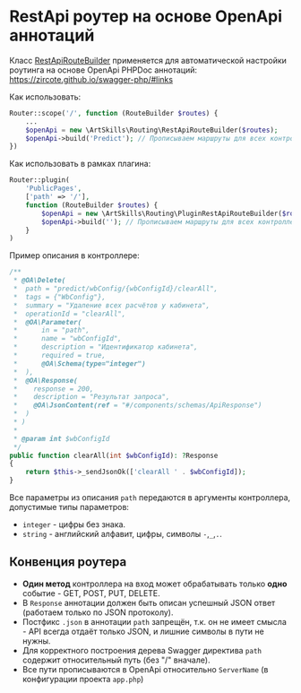 # RestApi роутер на основе OpenApi аннотаций

Класс [RestApiRouteBuilder](RestApiRouteBuilder.php) применяется для автоматической настройки роутинга на основе
OpenApi PHPDoc аннотаций: https://zircote.github.io/swagger-php/#links

Как использовать:

```php
Router::scope('/', function (RouteBuilder $routes) {
    ...
    $openApi = new \ArtSkills\Routing\RestApiRouteBuilder($routes);
    $openApi->build('Predict'); // Прописываем маршруты для всех контроллеров в папке Controller/Predict, а также его подпапок
})
```

Как использовать в рамках плагина:
```php
Router::plugin(
    'PublicPages',
    ['path' => '/'],
    function (RouteBuilder $routes) {
        $openApi = new \ArtSkills\Routing\PluginRestApiRouteBuilder($routes, 'PublicPages');
        $openApi->build(''); // Прописываем маршруты для всех контроллеров в папке Controller
    }
)
```

Пример описания в контроллере:

```php
/**
 * @OA\Delete(
 *  path = "predict/wbConfig/{wbConfigId}/clearAll",
 *  tags = {"WbConfig"},
 *  summary = "Удаление всех расчётов у кабинета",
 *  operationId = "clearAll",
 *  @OA\Parameter(
 *      in = "path",
 *      name = "wbConfigId",
 *      description = "Идентификатор кабинета",
 *      required = true,
 *      @OA\Schema(type="integer")
 *  ),
 *  @OA\Response(
 *    response = 200,
 *    description = "Результат запроса",
 *    @OA\JsonContent(ref = "#/components/schemas/ApiResponse")
 *  )
 * )
 *
 * @param int $wbConfigId
 */
public function clearAll(int $wbConfigId): ?Response
{
    return $this->_sendJsonOk(['clearAll ' . $wbConfigId]);
}
```

Все параметры из описания `path` передаются в аргументы контроллера, допустимые типы параметров:

- `integer` - цифры без знака.
- `string` - английский алфавит, цифры, символы `-`,`_`,`.`.

## Конвенция роутера

- **Один метод** контроллера на вход может обрабатывать только **одно** событие - GET, POST, PUT, DELETE.
- В `Response` аннотации должен быть описан успешный JSON ответ (работаем только по JSON протоколу).
- Постфикс `.json` в аннотации `path` запрещён, т.к. он не имеет смысла - API всегда отдаёт только JSON, и лишние
  символы в пути не
  нужны.
- Для корректного построения дерева Swagger директива `path` содержит относительный путь (без "/" вначале).
- Все пути прописываются в OpenApi относительно `ServerName` (в конфигурации проекта `app.php`)
